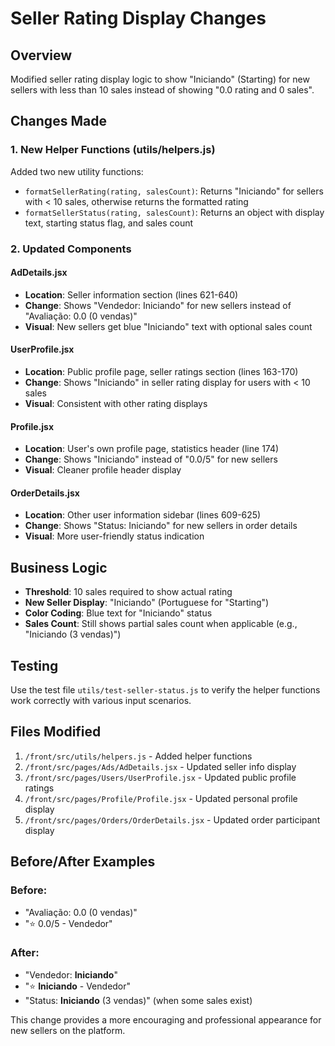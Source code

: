 # Seller Rating Display Changes

## Overview
Modified seller rating display logic to show "Iniciando" (Starting) for new sellers with less than 10 sales instead of showing "0.0 rating and 0 sales".

## Changes Made

### 1. New Helper Functions (utils/helpers.js)
Added two new utility functions:

- `formatSellerRating(rating, salesCount)`: Returns "Iniciando" for sellers with < 10 sales, otherwise returns the formatted rating
- `formatSellerStatus(rating, salesCount)`: Returns an object with display text, starting status flag, and sales count

### 2. Updated Components

#### AdDetails.jsx
- **Location**: Seller information section (lines 621-640)
- **Change**: Shows "Vendedor: Iniciando" for new sellers instead of "Avaliação: 0.0 (0 vendas)"
- **Visual**: New sellers get blue "Iniciando" text with optional sales count

#### UserProfile.jsx 
- **Location**: Public profile page, seller ratings section (lines 163-170)
- **Change**: Shows "Iniciando" in seller rating display for users with < 10 sales
- **Visual**: Consistent with other rating displays

#### Profile.jsx
- **Location**: User's own profile page, statistics header (line 174)
- **Change**: Shows "Iniciando" instead of "0.0/5" for new sellers
- **Visual**: Cleaner profile header display

#### OrderDetails.jsx
- **Location**: Other user information sidebar (lines 609-625)
- **Change**: Shows "Status: Iniciando" for new sellers in order details
- **Visual**: More user-friendly status indication

## Business Logic

- **Threshold**: 10 sales required to show actual rating
- **New Seller Display**: "Iniciando" (Portuguese for "Starting")
- **Color Coding**: Blue text for "Iniciando" status
- **Sales Count**: Still shows partial sales count when applicable (e.g., "Iniciando (3 vendas)")

## Testing

Use the test file `utils/test-seller-status.js` to verify the helper functions work correctly with various input scenarios.

## Files Modified

1. `/front/src/utils/helpers.js` - Added helper functions
2. `/front/src/pages/Ads/AdDetails.jsx` - Updated seller info display
3. `/front/src/pages/Users/UserProfile.jsx` - Updated public profile ratings
4. `/front/src/pages/Profile/Profile.jsx` - Updated personal profile display
5. `/front/src/pages/Orders/OrderDetails.jsx` - Updated order participant display

## Before/After Examples

### Before:
- "Avaliação: 0.0 (0 vendas)"
- "⭐ 0.0/5 - Vendedor"

### After:
- "Vendedor: **Iniciando**"
- "⭐ **Iniciando** - Vendedor"
- "Status: **Iniciando** (3 vendas)" (when some sales exist)

This change provides a more encouraging and professional appearance for new sellers on the platform.